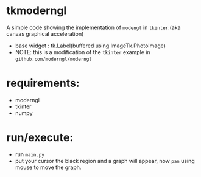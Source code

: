 # tkmoderngl
A simple code showing the implementation of `modengl` in `tkinter`.(aka canvas graphical acceleration)

- base widget : tk.Label(buffered using ImageTk.PhotoImage)
- NOTE: this is a modification of the `tkinter` example in `github.com/moderngl/moderngl`


# requirements:
- moderngl
- tkinter
- numpy

# run/execute:
- run `main.py`
- put your cursor the black region and a graph will appear, now `pan` using mouse to move the graph.
